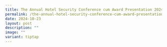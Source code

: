 ```yaml
---
title: The Annual Hotel Security Conference cum Award Presentation 2024
permalink: /the-annual-hotel-security-conference-cum-award-presentation-2024/
date: 2024-10-23
layout: post
description: ""
image: ""
variant: tiptap
---
```

